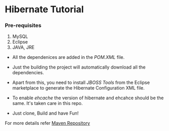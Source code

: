 # Hibernate Tutorial

### Pre-requisites

1. MySQL
2. Eclipse
3. JAVA, JRE

* All the dependenices are added in the *POM.XML* file.

* Just the building the project will automatically download all the dependencies.

* Apart from this, you need to install *JBOSS Tools* from the Eclipse marketplace to generate the Hibernate Configuration XML file.

* To enable *ehcache* the version of hibernate and ehcahce should be the same. It's taken care in this repo. 

* Just clone, Build and have Fun! 

For more details refer [Maven Repository](https://mvnrepository.com/artifact/org.hibernate/hibernate-ehcache/5.6.0.Final)
